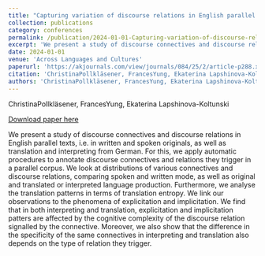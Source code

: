 ```yaml
---
title: "Capturing variation of discourse relations in English parallel data through automatic annotation and alignment"
collection: publications
category: conferences
permalink: /publication/2024-01-01-Capturing-variation-of-discourse-relations
excerpt: 'We present a study of discourse connectives and discourse relations in English parallel texts, i.e. in written and spoken originals, as well as translation and interpreting from German. For this, we apply automatic procedures to annotate discourse connectives and relations they trigger in a parallel corpus. We look at distributions of various connectives and discourse relations, comparing spoken and written mode, as well as original and translated or interpreted language production. Furthermore, we analyse the translation patterns in terms of translation entropy. We link our observations to the phenomena of explicitation and implicitation. We find that in both interpreting and translation, explicitation and implicitation patters are affected by the cognitive complexity of the discourse relation signalled by the connective. Moreover, we also show that the difference in the specificity of the same connectives in interpreting and translation also depends on the type of relation they trigger.'
date: 2024-01-01
venue: 'Across Languages and Cultures'
paperurl: 'https://akjournals.com/view/journals/084/25/2/article-p288.xml'
citation: 'ChristinaPollkläsener, FrancesYung, Ekaterina Lapshinova-Koltunski (Across Languages and Cultures 2024)'
authors: 'ChristinaPollkläsener, FrancesYung, Ekaterina Lapshinova-Koltunski'
---
```

ChristinaPollkläsener, FrancesYung, Ekaterina Lapshinova-Koltunski

<a href='https://akjournals.com/view/journals/084/25/2/article-p288.xml'>Download paper here</a>

We present a study of discourse connectives and discourse relations in English parallel texts, i.e. in written and spoken originals, as well as translation and interpreting from German. For this, we apply automatic procedures to annotate discourse connectives and relations they trigger in a parallel corpus. We look at distributions of various connectives and discourse relations, comparing spoken and written mode, as well as original and translated or interpreted language production. Furthermore, we analyse the translation patterns in terms of translation entropy. We link our observations to the phenomena of explicitation and implicitation. We find that in both interpreting and translation, explicitation and implicitation patters are affected by the cognitive complexity of the discourse relation signalled by the connective. Moreover, we also show that the difference in the specificity of the same connectives in interpreting and translation also depends on the type of relation they trigger.
